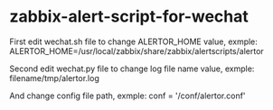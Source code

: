 # zabbix-alert-script-for-wechat

First edit wechat.sh file to change ALERTOR_HOME value, exmple:
ALERTOR_HOME=/usr/local/zabbix/share/zabbix/alertscripts/alertor

Second edit wechat.py file to change log file name value, exmple: 
filename/tmp/alertor.log

And change config file path, exmple:
conf = '/conf/alertor.conf'

